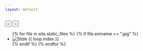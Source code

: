 ```yaml
---
layout: default
---
```


<div class="slider-wrapper">
  <button class="slide-arrow" id="slide-arrow-prev">&#8249;</button>
  <button class="slide-arrow" id="slide-arrow-next">&#8250;</button>
  <ul class="slides-container" id="slides-container">
    {% for file in site.static_files %}
    {% if file.extname == ".jpg" %}
        <li class="slide">
            <img src="{{ file.path }}" alt="Slide {{ loop.index }}">
        </li>
    {% endif %}
    {% endfor %}
  </ul>
</div>